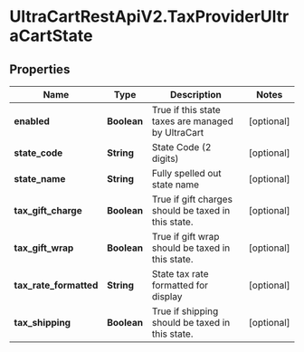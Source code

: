 # UltraCartRestApiV2.TaxProviderUltraCartState

## Properties
Name | Type | Description | Notes
------------ | ------------- | ------------- | -------------
**enabled** | **Boolean** | True if this state taxes are managed by UltraCart | [optional] 
**state_code** | **String** | State Code (2 digits) | [optional] 
**state_name** | **String** | Fully spelled out state name | [optional] 
**tax_gift_charge** | **Boolean** | True if gift charges should be taxed in this state. | [optional] 
**tax_gift_wrap** | **Boolean** | True if gift wrap should be taxed in this state. | [optional] 
**tax_rate_formatted** | **String** | State tax rate formatted for display | [optional] 
**tax_shipping** | **Boolean** | True if shipping should be taxed in this state. | [optional] 


